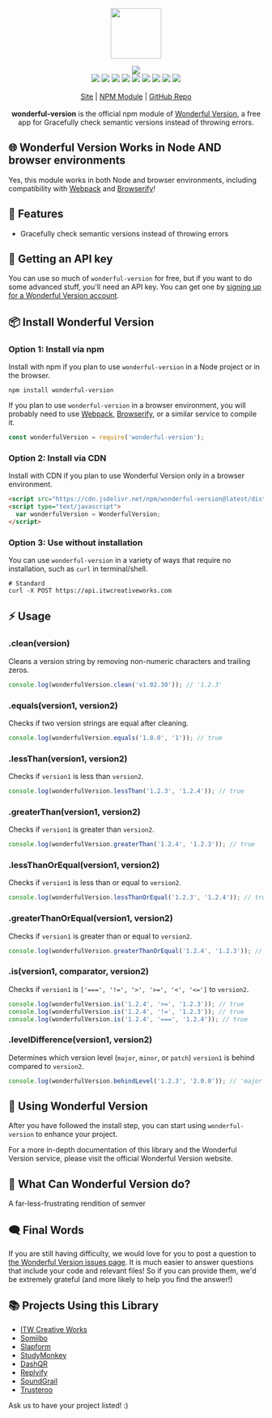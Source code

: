 <p align="center">
  <a href="https://itwcreativeworks.com">
    <img src="https://cdn.itwcreativeworks.com/assets/itw-creative-works/images/logo/itw-creative-works-brandmark-black-x.svg" width="100px">
  </a>
</p>

<p align="center">
  <img src="https://img.shields.io/github/package-json/v/itw-creative-works/wonderful-version.svg">
  <br>
  <img src="https://img.shields.io/librariesio/release/npm/wonderful-version.svg">
  <img src="https://img.shields.io/bundlephobia/min/wonderful-version.svg">
  <img src="https://img.shields.io/codeclimate/maintainability-percentage/itw-creative-works/wonderful-version.svg">
  <img src="https://img.shields.io/npm/dm/wonderful-version.svg">
  <img src="https://img.shields.io/node/v/wonderful-version.svg">
  <img src="https://img.shields.io/website/https/itwcreativeworks.com.svg">
  <img src="https://img.shields.io/github/license/itw-creative-works/wonderful-version.svg">
  <img src="https://img.shields.io/github/contributors/itw-creative-works/wonderful-version.svg">
  <img src="https://img.shields.io/github/last-commit/itw-creative-works/wonderful-version.svg">
  <br>
  <br>
  <a href="https://itwcreativeworks.com">Site</a> | <a href="https://www.npmjs.com/package/wonderful-version">NPM Module</a> | <a href="https://github.com/itw-creative-works/wonderful-version">GitHub Repo</a>
  <br>
  <br>
  <strong>wonderful-version</strong> is the official npm module of <a href="https://itwcreativeworks.com">Wonderful Version</a>, a free app for Gracefully check semantic versions instead of throwing errors.
</p>

## 🌐 Wonderful Version Works in Node AND browser environments
Yes, this module works in both Node and browser environments, including compatibility with [Webpack](https://www.npmjs.com/package/webpack) and [Browserify](https://www.npmjs.com/package/browserify)!

## 🦄 Features
* Gracefully check semantic versions instead of throwing errors

## 🔑 Getting an API key
You can use so much of `wonderful-version` for free, but if you want to do some advanced stuff, you'll need an API key. You can get one by [signing up for a Wonderful Version account](https://itwcreativeworks.com/signup).

## 📦 Install Wonderful Version
### Option 1: Install via npm
Install with npm if you plan to use `wonderful-version` in a Node project or in the browser.
```shell
npm install wonderful-version
```
If you plan to use `wonderful-version` in a browser environment, you will probably need to use [Webpack](https://www.npmjs.com/package/webpack), [Browserify](https://www.npmjs.com/package/browserify), or a similar service to compile it.

```js
const wonderfulVersion = require('wonderful-version');
```

### Option 2: Install via CDN
Install with CDN if you plan to use Wonderful Version only in a browser environment.
```html
<script src="https://cdn.jsdelivr.net/npm/wonderful-version@latest/dist/index.min.js"></script>
<script type="text/javascript">
  var wonderfulVersion = WonderfulVersion;
</script>
```

### Option 3: Use without installation
You can use `wonderful-version` in a variety of ways that require no installation, such as `curl` in terminal/shell.

```shell
# Standard
curl -X POST https://api.itwcreativeworks.com
```

## ⚡️ Usage
### .clean(version)
Cleans a version string by removing non-numeric characters and trailing zeros.
```js
console.log(wonderfulVersion.clean('v1.02.30')); // '1.2.3'
```

### .equals(version1, version2)
Checks if two version strings are equal after cleaning.
```js
console.log(wonderfulVersion.equals('1.0.0', '1')); // true
```

### .lessThan(version1, version2)
Checks if `version1` is less than `version2`.
```js
console.log(wonderfulVersion.lessThan('1.2.3', '1.2.4')); // true
```

### .greaterThan(version1, version2)
Checks if `version1` is greater than `version2`.
```js
console.log(wonderfulVersion.greaterThan('1.2.4', '1.2.3')); // true
```

### .lessThanOrEqual(version1, version2)
Checks if `version1` is less than or equal to `version2`.
```js
console.log(wonderfulVersion.lessThanOrEqual('1.2.3', '1.2.4')); // true
```

### .greaterThanOrEqual(version1, version2)
Checks if `version1` is greater than or equal to `version2`.
```js
console.log(wonderfulVersion.greaterThanOrEqual('1.2.4', '1.2.3')); // true
```

### .is(version1, comparator, version2)
Checks if `version1` is `['===', '!=', '>', '>=', '<', '<=']` to `version2`.
```js
console.log(wonderfulVersion.is('1.2.4', '>=', '1.2.3')); // true
console.log(wonderfulVersion.is('1.2.4', '!=', '1.2.3')); // true
console.log(wonderfulVersion.is('1.2.4', '===', '1.2.4')); // true
```

### .levelDifference(version1, version2)
Determines which version level (`major`, `minor`, or `patch`) `version1` is behind compared to `version2`.
```js
console.log(wonderfulVersion.behindLevel('1.2.3', '2.0.0')); // 'major'
```

## 📘 Using Wonderful Version
After you have followed the install step, you can start using `wonderful-version` to enhance your project.

For a more in-depth documentation of this library and the Wonderful Version service, please visit the official Wonderful Version website.

## 📝 What Can Wonderful Version do?
A far-less-frustrating rendition of semver

## 🗨️ Final Words
If you are still having difficulty, we would love for you to post
a question to [the Wonderful Version issues page](https://github.com/itw-creative-works/wonderful-version/issues). It is much easier to answer questions that include your code and relevant files! So if you can provide them, we'd be extremely grateful (and more likely to help you find the answer!)

## 📚 Projects Using this Library
* [ITW Creative Works](https://itwcreativeworks.com)
* [Somiibo](https://somiibo.com)
* [Slapform](https://slapform.com)
* [StudyMonkey](https://studymonkey.ai)
* [DashQR](https://dashqr.com)
* [Replyify](https://replyify.app)
* [SoundGrail](https://soundgrail.com)
* [Trusteroo](https://trusteroo.com)

Ask us to have your project listed! :)

